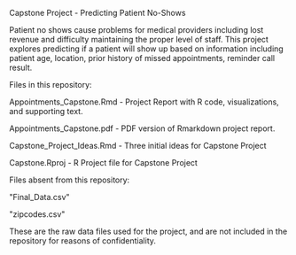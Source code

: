 Capstone Project - Predicting Patient No-Shows

Patient no shows cause problems for medical providers including lost revenue and difficulty maintaining the proper level of staff. This project explores predicting if a patient will show up based on information including patient age, location, prior history of missed appointments, reminder call result.



Files in this repository:

Appointments_Capstone.Rmd - Project Report with R code, visualizations, and supporting text.

Appointments_Capstone.pdf - PDF version of Rmarkdown project report.

Capstone_Project_Ideas.Rmd - Three initial ideas for Capstone Project

Capstone.Rproj - R Project file for Capstone Project




Files absent from this repository:

"Final_Data.csv"  

"zipcodes.csv"

These are the raw data files used for the project, and are not included in the repository for reasons of confidentiality.
